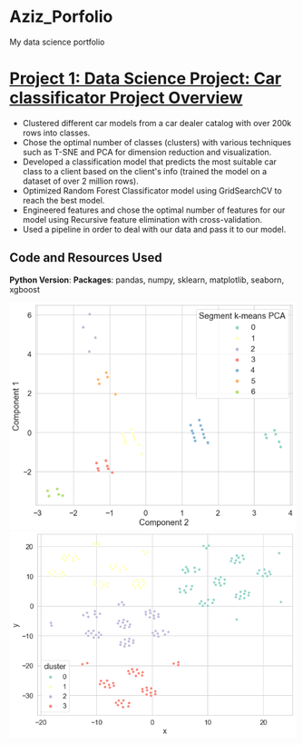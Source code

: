 # Aziz_Porfolio
My data science portfolio

# [Project 1: Data Science Project: Car classificator Project Overview](https://github.com/AzizRom17/Car_classification)
* Clustered different car models from a car dealer catalog with over 200k rows into classes.
* Chose the optimal number of classes (clusters) with various techniques such as T-SNE and PCA for dimension reduction and visualization.
* Developed a classification model that predicts the most suitable car class to a client based on the client's info (trained the model on a dataset of over 2 million rows).
* Optimized Random Forest Classificator model using GridSearchCV to reach the best model.
* Engineered features and chose the optimal number of features for our model using Recursive feature elimination with cross-validation.
* Used a pipeline in order to deal with our data and pass it to our model.

## Code and Resources Used
**Python Version**:
**Packages**: pandas, numpy, sklearn, matplotlib, seaborn, xgboost

![pca](/images/pca.png)
![t-sne](/images/t-sne.png)
